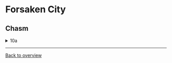 # Forsaken City

## Chasm

<details>
  <summary>10a</summary>
  
  ![gif](https://github.com/DrMadThrust/docs-swag-collection/blob/main/vids/1A_2_10a_00.webp)
  
  Insanity: 3 Potential: -1
  
  One of your friends recently got Dashless and you're not the cool guy anymore? Assert dominance by showing that you're even less afraid of this corner by straight up yeeting yourself at it.
  Reverse extend a hyper, dash left (don't buffer) and do a min height cb. If you're good you're even gonna get your dash back to finish this room in style and break even with the regular fast strat.
</details>

---
[Back to overview](https://github.com/DrMadThrust/docs-swag-collection)

